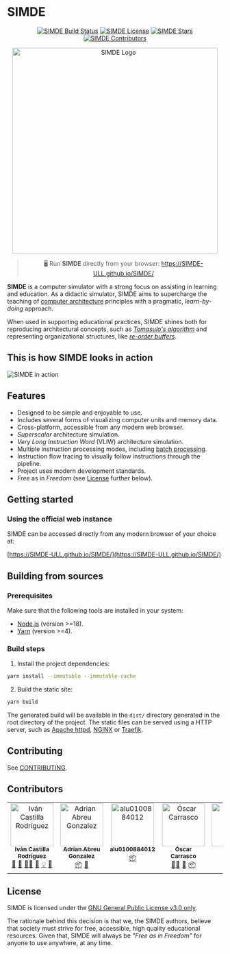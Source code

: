 # SIMDE

<p align="center">
    <a href="https://github.com/SIMDE-ULL/SIMDE/actions/workflows/build.yml"><img alt="SIMDE Build Status" src="https://img.shields.io/github/actions/workflow/status/SIMDE-ULL/SIMDE/build.yml" /></a>
    <a href="https://github.com/SIMDE-ULL/SIMDE?tab=GPL-3.0-1-ov-file"><img alt="SIMDE License" src="https://img.shields.io/github/license/SIMDE-ULL/SIMDE" /></a>
    <a href="https://github.com/SIMDE-ULL/SIMDE/stargazers"><img alt="SIMDE Stars" src="https://img.shields.io/github/stars/SIMDE-ULL/SIMDE" /></a>
    <a href="https://github.com/SIMDE-ULL/SIMDE?tab=readme-ov-file#contributors"><img alt="SIMDE Contributors" src="https://img.shields.io/github/all-contributors/SIMDE-ULL/SIMDE?color=red" /></a>
</p>

<p align="center">
    <img width="480px" alt="SIMDE Logo" src="https://github.com/SIMDE-ULL/SIMDE/assets/25517190/6af8eb99-8b46-4f08-a78a-195863fff035" />
</p>

> <p align="center">🖥️ Run <b>SIMDE</b> directly from your browser: <a href="https://SIMDE-ULL.github.io/SIMDE/">https://SIMDE-ULL.github.io/SIMDE/</a></p>

__SIMDE__ is a computer simulator with a strong focus on assisting in learning and education. As a didactic simulator, SIMDE aims to supercharge the teaching of [computer architecture]((https://en.wikipedia.org/wiki/Computer_architecture)) principles with a pragmatic, _learn-by-doing_ approach.

When used in supporting educational practices, SIMDE shines both for reproducing architectural concepts, such as [_Tomasulo's algorithm_](https://en.wikipedia.org/wiki/Tomasulo%27s_algorithm) and representing organizational structures, like [_re-order buffers_](https://en.wikipedia.org/wiki/Re-order_buffer).

## This is how SIMDE looks in action

![SIMDE in action](/assets/exec.gif)

## Features

* Designed to be simple and enjoyable to use.
* Includes several forms of visualizing computer units and memory data.
* Cross-platform, accessible from any modern web browser.
* _Superscalar_ architecture simulation.
* _Very Long Instruction Word_ (VLIW) architecture simulation.
* Multiple instruction processing modes, including [batch processing](https://en.wikipedia.org/wiki/Batch_processing).
* Instruction flow tracing to visually follow instructions through the pipeline.
* Project uses modern development standards.
* _Free_ as in _Freedom_ (see [License](#license) further below).

## Getting started

### Using the official web instance

SIMDE can be accessed directly from any modern browser of your choice at:

 [https://SIMDE-ULL.github.io/SIMDE/](https://SIMDE-ULL.github.io/SIMDE/)

## Building from sources

### Prerequisites

Make sure that the following tools are installed in your system:

* [Node.js](https://nodejs.org/en) (version >=18).
* [Yarn](https://yarnpkg.com/) (version >=4).

### Build steps

1. Install the project dependencies:
```bash
yarn install --immutable --immutable-cache
```

2. Build the static site:
```bash
yarn build
```

The generated build will be available in the `dist/` directory generated in the root directory of the project. The static files can be served using a HTTP server, such as [Apache httpd](https://httpd.apache.org/), [NGINX](https://www.nginx.com/) or [Traefik](https://traefik.io/).

## Contributing
See [CONTRIBUTING](CONTRIBUTING.md).

## Contributors

<!-- ALL-CONTRIBUTORS-LIST:START - Do not remove or modify this section -->
<!-- prettier-ignore-start -->
<!-- markdownlint-disable -->
<table>
  <tbody>
    <tr>
      <td align="center" valign="top" width="14.28%"><a href="https://github.com/icasrod"><img src="https://avatars.githubusercontent.com/u/17193911?v=4?s=100" width="100px;" alt="Iván Castilla Rodríguez"/><br /><sub><b>Iván Castilla Rodríguez</b></sub></a><br /><a href="#research-icasrod" title="Research">🔬</a> <a href="#projectManagement-icasrod" title="Project Management">📆</a> <a href="#mentoring-icasrod" title="Mentoring">🧑‍🏫</a> <a href="#ideas-icasrod" title="Ideas, Planning, & Feedback">🤔</a> <a href="#example-icasrod" title="Examples">💡</a> <a href="#doc-icasrod" title="Documentation">📖</a></td>
      <td align="center" valign="top" width="14.28%"><a href="https://adrianabreu.gitlab.io"><img src="https://avatars.githubusercontent.com/u/9080392?v=4?s=100" width="100px;" alt="Adrian Abreu Gonzalez"/><br /><sub><b>Adrian Abreu Gonzalez</b></sub></a><br /><a href="#platform-adrianabreu" title="Packaging/porting to new platform">📦</a> <a href="#design-adrianabreu" title="Design">🎨</a></td>
      <td align="center" valign="top" width="14.28%"><a href="https://github.com/alu0100884012"><img src="https://avatars.githubusercontent.com/u/22546849?v=4?s=100" width="100px;" alt="alu0100884012"/><br /><sub><b>alu0100884012</b></sub></a><br /><a href="#platform-alu0100884012" title="Packaging/porting to new platform">📦</a></td>
      <td align="center" valign="top" width="14.28%"><a href="http://oxca.be"><img src="https://avatars.githubusercontent.com/u/25517190?v=4?s=100" width="100px;" alt="Óscar Carrasco"/><br /><sub><b>Óscar Carrasco</b></sub></a><br /><a href="#mentoring-oxcabe" title="Mentoring">🧑‍🏫</a> <a href="#maintenance-oxcabe" title="Maintenance">🚧</a> <a href="#platform-oxcabe" title="Packaging/porting to new platform">📦</a></td>
      <td align="center" valign="top" width="14.28%"><a href="https://github.com/endes0"><img src="https://avatars.githubusercontent.com/u/5920682?v=4?s=100" width="100px;" alt="endes0"/><br /><sub><b>endes0</b></sub></a><br /><a href="#test-endes0" title="Tests">⚠️</a> <a href="#maintenance-endes0" title="Maintenance">🚧</a></td>
    </tr>
  </tbody>
</table>

<!-- markdownlint-restore -->
<!-- prettier-ignore-end -->

<!-- ALL-CONTRIBUTORS-LIST:END -->

## License

SIMDE is licensed under the [GNU General Public License v3.0 only](https://spdx.org/licenses/GPL-3.0-only.html).

The rationale behind this decision is that we, the SIMDE authors, believe that society must strive for free, accessible, high quality educational resources. Given that, SIMDE will always be _"Free as in Freedom"_ for anyone to use anywhere, at any time.
